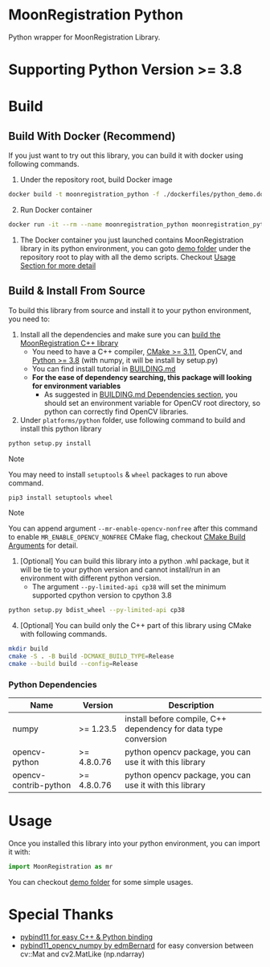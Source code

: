 
# MoonRegistration Python

Python wrapper for MoonRegistration Library.

# Supporting Python Version >= 3.8

# Build

## Build With Docker (Recommend)

If you just want to try out this library, you can build it with docker using following commands.

1. Under the repository root, build Docker image

```sh
docker build -t moonregistration_python -f ./dockerfiles/python_demo.dockerfile .
```

2. Run Docker container

```sh
docker run -it --rm --name moonregistration_python moonregistration_python
```

1. The Docker container you just launched contains MoonRegistration library in its python environment, you can goto [demo folder](../../demo/README.md) under the repository root to play with all the demo scripts. Checkout [Usage Section for more detail](#usage)

## Build & Install From Source

To build this library from source and install it to your python environment, you need to:

1. Install all the dependencies and make sure you can [build the MoonRegistration C++ library](../../BUILDING.md#build-into-library)
   * You need to have a C++ compiler, [CMake >= 3.11](https://cmake.org/), OpenCV, and [Python >= 3.8](https://www.python.org/) (with numpy, it will be install by setup.py)
   * You can find install tutorial in [BUILDING.md](../../BUILDING.md)
   * **For the ease of dependency searching, this package will looking for environment variables**
     * As suggested in [BUILDING.md Dependencies section](../../BUILDING.md#build-into-library), you should set an environment variable for OpenCV root directory, so python can correctly find OpenCV libraries.
2. Under `platforms/python` folder, use following command to build and install this python library

```sh
python setup.py install
```

> [!NOTE]
> You may need to install `setuptools` & `wheel` packages to run above command.
> ```sh
> pip3 install setuptools wheel
> ```

> [!NOTE]
> You can append argument `--mr-enable-opencv-nonfree` after this command to enable `MR_ENABLE_OPENCV_NONFREE` CMake flag, checkout [CMake Build Arguments](../../BUILDING.md#cmake-build-arguments) for detail.

1. [Optional] You can build this library into a python .whl package, but it will be tie to your python version and cannot install/run in an environment with different python version.
   * The argument `--py-limited-api cp38` will set the minimum supported cpython version to cpython 3.8

```sh
python setup.py bdist_wheel --py-limited-api cp38
```

4. [Optional] You can build only the C++ part of this library using CMake with following commands.

```sh
mkdir build
cmake -S . -B build -DCMAKE_BUILD_TYPE=Release
cmake --build build --config=Release
```

### Python Dependencies

| Name                  | Version     | Description                                                     |
|-----------------------|-------------|-----------------------------------------------------------------|
| numpy                 | >= 1.23.5   | install before compile, C++ dependency for data type conversion |
| opencv-python         | >= 4.8.0.76 | python opencv package, you can use it with this library         |
| opencv-contrib-python | >= 4.8.0.76 | python opencv package, you can use it with this library         |

# Usage

Once you installed this library into your python environment, you can import it with:

```py
import MoonRegistration as mr
```

You can checkout [demo folder](../../demo/README.md) for some simple usages.

# Special Thanks

* [pybind11 for easy C++ & Python binding](https://github.com/pybind/pybind11)
* [pybind11_opencv_numpy by edmBernard](https://github.com/edmBernard/pybind11_opencv_numpy) for easy conversion between cv::Mat and cv2.MatLike (np.ndarray)

